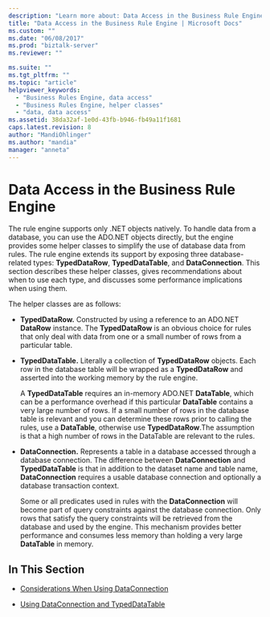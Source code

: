 ```yaml
---
description: "Learn more about: Data Access in the Business Rule Engine"
title: "Data Access in the Business Rule Engine | Microsoft Docs"
ms.custom: ""
ms.date: "06/08/2017"
ms.prod: "biztalk-server"
ms.reviewer: ""

ms.suite: ""
ms.tgt_pltfrm: ""
ms.topic: "article"
helpviewer_keywords: 
  - "Business Rules Engine, data access"
  - "Business Rules Engine, helper classes"
  - "data, data access"
ms.assetid: 38da32af-1e0d-43fb-b946-fb49a11f1681
caps.latest.revision: 8
author: "MandiOhlinger"
ms.author: "mandia"
manager: "anneta"
---
```

# Data Access in the Business Rule Engine
The rule engine supports only .NET objects natively. To handle data from a database, you can use the ADO.NET objects directly, but the engine provides some helper classes to simplify the use of database data from rules. The rule engine extends its support by exposing three database-related types: **TypedDataRow**, **TypedDataTable**, and **DataConnection**. This section describes these helper classes, gives recommendations about when to use each type, and discusses some performance implications when using them.  
  
 The helper classes are as follows:  
  
-   **TypedDataRow.** Constructed by using a reference to an ADO.NET **DataRow** instance. The **TypedDataRow** is an obvious choice for rules that only deal with data from one or a small number of rows from a particular table.  
  
-   **TypedDataTable.** Literally a collection of **TypedDataRow** objects. Each row in the database table will be wrapped as a **TypedDataRow** and asserted into the working memory by the rule engine.  
  
     A **TypedDataTable** requires an in-memory ADO.NET **DataTable**, which can be a performance overhead if this particular **DataTable** contains a very large number of rows. If a small number of rows in the database table is relevant and you can determine these rows prior to calling the rules, use a **DataTable**, otherwise use **TypedDataRow**.The assumption is that a high number of rows in the DataTable are relevant to the rules.  
  
-   **DataConnection.** Represents a table in a database accessed through a database connection. The difference between **DataConnection** and **TypedDataTable** is that in addition to the dataset name and table name, **DataConnection** requires a usable database connection and optionally a database transaction context.  
  
     Some or all predicates used in rules with the **DataConnection** will become part of query constraints against the database connection. Only rows that satisfy the query constraints will be retrieved from the database and used by the engine. This mechanism provides better performance and consumes less memory than holding a very large **DataTable** in memory.  
  
## In This Section  
  
-   [Considerations When Using DataConnection](../core/considerations-when-using-dataconnection.md)  
  
-   [Using DataConnection and TypedDataTable](../core/using-dataconnection-and-typeddatatable.md)
